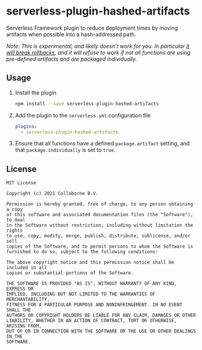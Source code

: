 # serverless-plugin-hashed-artifacts

Serverless Framework plugin to reduce deployment times by moving artifacts when possible into a hash-addressed path.

_Note: This is experimental, and likely doesn't work for you. In particular [it will break rollbacks](https://github.com/serverless/serverless/pull/9926), and it will refuse to work if not all functions are using pre-defined artifacts and are packaged individually._

## Usage

1. Install the plugin

    ```sh
    npm install --save serverless-plugin-hashed-artifacts
    ```

2. Add the plugin to the `serverless.yml` configuration file

    ```yaml
    plugins:
      - serverless-plugin-hashed-artifacts
    ```

3. Ensure that all functions have a defined `package.artifact` setting, and that `package.individually` is set to `true`.

## License

```text
MIT License

Copyright (c) 2021 Collaborne B.V.

Permission is hereby granted, free of charge, to any person obtaining a copy
of this software and associated documentation files (the "Software"), to deal
in the Software without restriction, including without limitation the rights
to use, copy, modify, merge, publish, distribute, sublicense, and/or sell
copies of the Software, and to permit persons to whom the Software is
furnished to do so, subject to the following conditions:

The above copyright notice and this permission notice shall be included in all
copies or substantial portions of the Software.

THE SOFTWARE IS PROVIDED "AS IS", WITHOUT WARRANTY OF ANY KIND, EXPRESS OR
IMPLIED, INCLUDING BUT NOT LIMITED TO THE WARRANTIES OF MERCHANTABILITY,
FITNESS FOR A PARTICULAR PURPOSE AND NONINFRINGEMENT. IN NO EVENT SHALL THE
AUTHORS OR COPYRIGHT HOLDERS BE LIABLE FOR ANY CLAIM, DAMAGES OR OTHER
LIABILITY, WHETHER IN AN ACTION OF CONTRACT, TORT OR OTHERWISE, ARISING FROM,
OUT OF OR IN CONNECTION WITH THE SOFTWARE OR THE USE OR OTHER DEALINGS IN THE
SOFTWARE.
```
